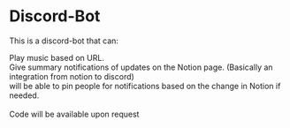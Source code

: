 # Discord-Bot
This is a discord-bot that can:

Play music based on URL. \
Give summary notifications of updates on the Notion page. (Basically an integration from notion to discord)\
will be able to pin people for notifications based on the change in Notion if needed.\
\
Code will be available upon request
